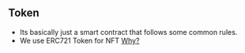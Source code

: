 ## Token
* Its basically just a smart contract that follows some common rules.
* We use ERC721 Token for NFT [Why?](https://ethereum.org/en/developers/docs/standards/tokens/erc-721/)
